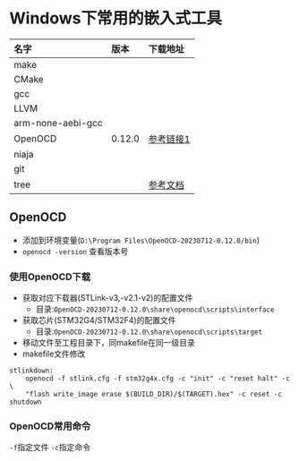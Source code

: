 # Windows下常用的嵌入式工具
|名字|版本|下载地址|
|:-|:-|:-|
|make||
|CMake||
|gcc||
|LLVM||
|arm-none-aebi-gcc||
|OpenOCD|0.12.0|[参考链接1](https://www.cnblogs.com/wanower/articles/17653065.html)|
|niaja||
|git||
|tree||[参考文档](https://www.cnblogs.com/ricolee/p/cmd-tree.html)|

## OpenOCD
- 添加到环境变量(`D:\Program Files\OpenOCD-20230712-0.12.0/bin`)
- `openocd -version` 查看版本号
### 使用OpenOCD下载
- 获取对应下载器(STLink-v3,-v2.1-v2)的配置文件
    - 目录:`OpenOCD-20230712-0.12.0\share\openocd\scripts\interface`
- 获取芯片(STM32G4/STM32F4)的配置文件
    - 目录:`OpenOCD-20230712-0.12.0\share\openocd\scripts\target`
- 移动文件至工程目录下，同makefile在同一级目录
- makefile文件修改
```
stlinkdown:
	openocd -f stlink.cfg -f stm32g4x.cfg -c "init" -c "reset halt" -c \
	"flash write_image erase $(BUILD_DIR)/$(TARGET).hex" -c reset -c shutdown
```
### OpenOCD常用命令
`-f`指定文件
`-c`指定命令



